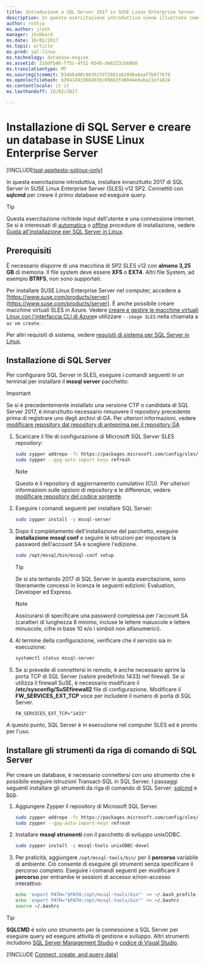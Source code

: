```yaml
---
title: Introduzione a SQL Server 2017 in SUSE Linux Enterprise Server | Documenti Microsoft
description: In questa esercitazione introduttiva viene illustrato come installare SQL Server 2017 in SUSE Linux Enterprise Server e quindi creare query in un database con sqlcmd.
author: rothja
ms.author: jroth
manager: jhubbard
ms.date: 10/02/2017
ms.topic: article
ms.prod: sql-linux
ms.technology: database-engine
ms.assetid: 31ddfb80-f75c-4f51-8540-de6213cb68b8
ms.translationtype: MT
ms.sourcegitcommit: 834bba08c90262fd72881ab2890abaaf7b8f7678
ms.openlocfilehash: b39414933684939c69bb3fd80d4e8aba21efa824
ms.contentlocale: it-it
ms.lasthandoff: 10/02/2017

---
```

# <a name="install-sql-server-and-create-a-database-on-suse-linux-enterprise-server"></a>Installazione di SQL Server e creare un database in SUSE Linux Enterprise Server

[!INCLUDE[tsql-appliesto-sslinux-only](../includes/tsql-appliesto-sslinux-only.md)]

In questa esercitazione introduttiva, installare innanzitutto 2017 di SQL Server in SUSE Linux Enterprise Server (SLES) v12 SP2. Connettiti con **sqlcmd** per creare il primo database ed eseguire query.

> [!TIP]
> Questa esercitazione richiede input dell'utente e una connessione internet. Se si è interessati di [automatica](sql-server-linux-setup.md#unattended) o [offline](sql-server-linux-setup.md#offline) procedure di installazione, vedere [Guida all'installazione per SQL Server in Linux](sql-server-linux-setup.md).

## <a name="prerequisites"></a>Prerequisiti

È necessario disporre di una macchina di SP2 SLES v12 con **almeno 3,25 GB** di memoria. Il file system deve essere **XFS** o **EXT4**. Altri file System, ad esempio **BTRFS**, non sono supportati.

Per installare SUSE Linux Enterprise Server nel computer, accedere a [https://www.suse.com/products/server](https://www.suse.com/products/server). È anche possibile creare macchine virtuali SLES in Azure. Vedere [creare e gestire le macchine virtuali Linux con l'interfaccia CLI di Azure](https://docs.microsoft.com/azure/virtual-machines/linux/tutorial-manage-vm)e utilizzare `--image SLES` nella chiamata a `az vm create`.

Per altri requisiti di sistema, vedere [requisiti di sistema per SQL Server in Linux](sql-server-linux-setup.md#system).

## <a id="install"></a>Installazione di SQL Server

Per configurare SQL Server in SLES, eseguire i comandi seguenti in un terminal per installare il **mssql server** pacchetto:

> [!IMPORTANT]
> Se si è precedentemente installato una versione CTP o candidata di SQL Server 2017, è innanzitutto necessario rimuovere il repository precedente prima di registrare uno degli archivi di GA. Per ulteriori informazioni, vedere [modificare repository dal repository di anteprima per il repository GA](sql-server-linux-change-repo.md)

1. Scaricare il file di configurazione di Microsoft SQL Server SLES repository:

   ```bash
   sudo zypper addrepo -fc https://packages.microsoft.com/config/sles/12/mssql-server-2017.repo
   sudo zypper --gpg-auto-import-keys refresh
   ```

   > [!NOTE]
   > Questo è il repository di aggiornamento cumulativo (CU). Per ulteriori informazioni sulle opzioni di repository e le differenze, vedere [modificare repository del codice sorgente](sql-server-linux-setup.md#repositories).

1. Eseguire i comandi seguenti per installare SQL Server:

   ```bash
   sudo zypper install -y mssql-server
   ```

1. Dopo il completamento dell'installazione del pacchetto, eseguire **installazione mssql conf** e seguire le istruzioni per impostare la password dell'account SA e scegliere l'edizione.

   ```bash
   sudo /opt/mssql/bin/mssql-conf setup
   ```

   > [!TIP]
   > Se si sta tentando 2017 di SQL Server in questa esercitazione, sono liberamente concessi in licenza le seguenti edizioni: Evaluation, Developer ed Express.

   > [!NOTE]
   > Assicurarsi di specificare una password complessa per l'account SA (caratteri di lunghezza 8 minimo, incluse le lettere maiuscole e lettere minuscole, cifre in base 10 e/o i simboli non alfanumerici).

1. Al termine della configurazione, verificare che il servizio sia in esecuzione:

   ```bash
   systemctl status mssql-server
   ```

1. Se si prevede di connettersi in remoto, è anche necessario aprire la porta TCP di SQL Server (valore predefinito 1433) nel firewall. Se si utilizza il firewall SuSE, è necessario modificare il **/etc/sysconfig/SuSEfirewall2** file di configurazione. Modificare il **FW_SERVICES_EXT_TCP** voce per includere il numero di porta di SQL Server.

   ```
   FW_SERVICES_EXT_TCP="1433"
   ```

A questo punto, SQL Server è in esecuzione nel computer SLES ed è pronto per l'uso.

## <a id="tools"></a>Installare gli strumenti da riga di comando di SQL Server

Per creare un database, è necessario connettersi con uno strumento che è possibile eseguire istruzioni Transact-SQL in SQL Server. I passaggi seguenti installare gli strumenti da riga di comando di SQL Server: [sqlcmd](../tools/sqlcmd-utility.md) e [bcp](../tools/bcp-utility.md).

1. Aggiungere Zypper il repository di Microsoft SQL Server.

   ```bash
   sudo zypper addrepo -fc https://packages.microsoft.com/config/sles/12/prod.repo 
   sudo zypper --gpg-auto-import-keys refresh
   ```

1. Installare **mssql strumenti** con il pacchetto di sviluppo unixODBC.

   ```bash
   sudo zypper install -y mssql-tools unixODBC-devel
   ```

1. Per praticità, aggiungere `/opt/mssql-tools/bin/` per il **percorso** variabile di ambiente. Ciò consente di eseguire gli strumenti senza specificare il percorso completo. Eseguire i comandi seguenti per modificare il **percorso** per entrambe le sessioni di accesso e/non-accesso interattivo:

   ```bash
   echo 'export PATH="$PATH:/opt/mssql-tools/bin"' >> ~/.bash_profile
   echo 'export PATH="$PATH:/opt/mssql-tools/bin"' >> ~/.bashrc
   source ~/.bashrc
   ```

> [!TIP]
> **SQLCMD** è solo uno strumento per la connessione a SQL Server per eseguire query ed eseguire attività di gestione e sviluppo. Altri strumenti includono [SQL Server Management Studio](sql-server-linux-develop-use-ssms.md) e [codice di Visual Studio](sql-server-linux-develop-use-vscode.md).

[!INCLUDE [Connect, create, and query data](../includes/sql-linux-quickstart-connect-query.md)]

